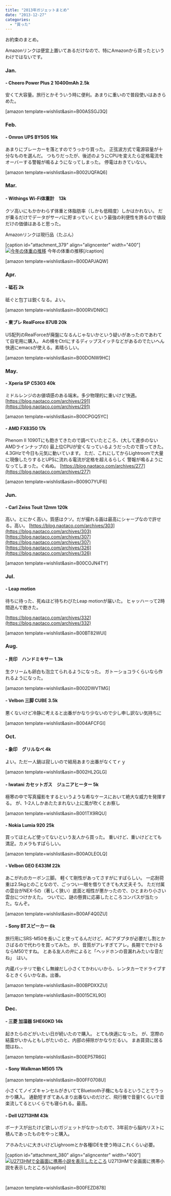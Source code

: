 ```yaml
---
title: "2013年ガジェットまとめ"
date: "2013-12-27"
categories: 
  - "買った"
---
```


お約束のまとめ。

Amazonリンクは便宜上置いてあるだけなので、特にAmazonから買ったというわけではないです。

### Jan.

#### \- Cheero Power Plus 2 10400mAh 2.5k

安くて大容量。旅行とかそういう時に便利。あまりに重いので普段使いはあきらめた。

\[amazon template=wishlist&asin=B00ASSGJ3Q\]

### Feb.

#### \- Omron UPS BY50S 16k

あまりにブレーカーを落とすのでうっかり買った。 正弦波方式で電源容量が十分なものを選んだ。 つもりだったが、後述のようにCPUを変えたら定格電流をオーバーする警報が鳴るようになってしまった。 停電はおきていない。

\[amazon template=wishlist&asin=B002UQFAQ6\]

### Mar.

#### \- Withings Wi-Fi体重計　13k

クソ高いにもかかわらず体重と体脂肪率（しかも低精度）しかはかれない。 だが乗るだけでデータがサーバに貯まっていくという最強の利便性を誇るので値段だけの価値はあると思った。

Amazonリンクは現行品（たぶん）

\[caption id="attachment\_379" align="aligncenter" width="400"\][![今年の体重の推移](https://blog.naotaco.com/wp-content/uploads/2013/12/withings_2013-400x257.png)](https://blog.naotaco.com/wp-content/uploads/2013/12/withings_2013.png) 今年の体重の推移\[/caption\]

\[amazon template=wishlist&asin=B00DAPJAQW\]

### Apr.

#### \- 砥石 2k

砥ぐと包丁は鋭くなる。よい。

\[amazon template=wishlist&asin=B000RVDN9C\]

#### \- 東プレ RealForce 87UB 20k

US配列のRealForceが廃盤になるんじゃないかという疑いがあったのであわてて自宅用に購入。 Aの横をCtrlにするディップスイッチなどがあるのでたいへん快適にemacsが使える。素晴らしい。

\[amazon template=wishlist&asin=B00DONW9HC\]

### May.

#### \- Xperia SP C5303 40k

ミドルレンジのお値頃感のある端末。多少物理的に重いけど快適。 [https://blog.naotaco.com/archives/291](https://blog.naotaco.com/archives/291)

\[amazon template=wishlist&asin=B00CPGQ5YC\]

#### \- AMD FX8350 17k

Phenom II 1090Tにも飽きてきたので調べていたところ、(大して進歩のないAMDラインナップの) 最上位CPUが安くなっているようだったので買ってきた。 4.3GHzで今日も元気に動いています。 ただ、これにしてからLightroomで大量に現像したりするとUPSに流れる電流が定格を超えるらしく 警報が鳴るようになってしまった。ぐぬぬ。 [https://blog.naotaco.com/archives/277](https://blog.naotaco.com/archives/277)

\[amazon template=wishlist&asin=B009O7YUF6\]

### Jun.

#### \- Carl Zeiss Touit 12mm 120k

高い。とにかく高い。質感はクソ。だが撮れる画は最高にシャープなので許せる。高い。 [https://blog.naotaco.com/archives/303](https://blog.naotaco.com/archives/303) [https://blog.naotaco.com/archives/307](https://blog.naotaco.com/archives/307) [https://blog.naotaco.com/archives/326](https://blog.naotaco.com/archives/326)

\[amazon template=wishlist&asin=B00COJN4TY\]

### Jul.

#### \- Leap motion

待ちに待った、死ぬほど待ちわびたLeap motionが届いた。 ヒャッハーって2時間遊んで飽きた。

[https://blog.naotaco.com/archives/332](https://blog.naotaco.com/archives/332)

\[amazon template=wishlist&asin=B00BT82WUI\]

### Aug.

#### \- 貝印　ハンドミキサー 1.3k

生クリームも卵白も泡立てられるようになった。 ガトーショコラくらいなら作れるようになった。

\[amazon template=wishlist&asin=B002DWVTMG\]

#### \- Velbon 三脚 CUBE 3.5k

悪くないけど冷静に考えると出番がかなり少ないので少し申し訳ない気持ちに

\[amazon template=wishlist&asin=B004AFCFGI\]

### Oct.

#### \- 象印　グリルなべ 4k

よい。ただ一人鍋は寂しいので結局あまり出番がなくてｒｙ

\[amazon template=wishlist&asin=B002HL2GLG\]

#### \- Iwatani カセットガス　ジュニアヒーター 5k

極寒の中で写真撮影をするというような希なケースにおいて絶大な威力を発揮する。 が、1-2人しかあたたまれない上に風が吹くとお察し

\[amazon template=wishlist&asin=B001TX9RQU\]

#### \- Nokia Lumia 920 25k

買ってほとんど使ってないという友人から買った。 重いけど、重いけどとても満足。カメラもすばらしい。

\[amazon template=wishlist&asin=B00AOLEOLQ\]

#### \- Velbon GEO E433M 22k

あこがれのカーボン三脚。 軽くて剛性があってさすがにすばらしい。 一応耐荷重は2.5kgとのことなので、ごっつい一眼を借りてきても大丈夫そう。 ただ付属の雲台がNEX-5の（著しく狭い）底面と相性が悪かったので、ひとまわり小さい雲台につけかえた。 ついでに、謎の懸賞に応募したところコンパスが当たった。なんぞ。

\[amazon template=wishlist&asin=B00AF4Q0ZU\]

#### \- Sony BTスピーカー 6k

旅行用にSRS-M50を長いこと使ってるんだけど、ACアダプタが必要だし割とかさばるので代わりを買ってみた。 が、音質がアレすぎてアレ。長期ででかけるならM50ですね。 とある友人の弁によると「ヘッドホンの音漏れみたいな音だね」　はい。

内蔵バッテリで動くし無線だし小さくてかわいいから、レンタカーでドライブするときくらいかなあ。出番。

\[amazon template=wishlist&asin=B00BPDXXZU\]

\[amazon template=wishlist&asin=B0015CXL9O\]

### Dec.

#### \- 三菱 加湿器 SHE60KD 14k

起きたらのどがいたい日が続いたので購入。 とても快適になった。 が、窓際の結露がいかんともしがたいのと、内部の掃除がかなりだるい。 まあ賃貸に居る間はね、、

\[amazon template=wishlist&asin=B00EP57R6G\]

#### \- Sony Walkman M505 17k

\[amazon template=wishlist&asin=B00FF0708U\]

小さくてノイズキャンセルがきいててBluetooth子機にもなるということでうっかり購入。 通勤短すぎてあんまり出番ないのだけど、飛行機で音量1くらいで音楽流してるといくらでも寝られる。最高。

#### \- Dell U2713HM 43k

ボーナスが出たけど欲しいガジェットがなかったので、3年前から脳内リストに積んであったものをやっと購入。

アホみたいに大きいけどLighroomとか各種IDEを使う時はこれくらい必要。

\[caption id="attachment\_380" align="aligncenter" width="400"\][![U2713HMで全画面に携帯小説を表示したところ](https://blog.naotaco.com/wp-content/uploads/2013/12/u2713hm-400x225.png)](https://blog.naotaco.com/wp-content/uploads/2013/12/u2713hm.png) U2713HMで全画面に携帯小説を表示したところ\[/caption\]

 

\[amazon template=wishlist&asin=B00FEZD878\]
